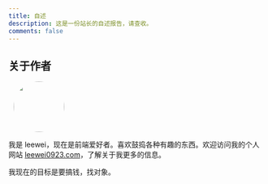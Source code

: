```yaml
---
title: 自述
description: 这是一份站长的自述报告，请查收。
comments: false
---
```


## 关于作者

<img src="https://qi.7miaoyu.com/myblog/leewei0923.png" style="border-radius: 50%;
    width: 100px;
    margin: 0 10px;"></img>

我是 leewei，现在是前端爱好者。喜欢鼓捣各种有趣的东西。欢迎访问我的个人网站 [leewei0923.com](https://leewei0923.com)，了解关于我更多的信息。

我现在的目标是要搞钱，找对象。
